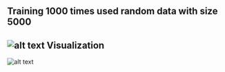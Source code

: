 Training 1000 times used random data with size 5000
------
![alt text](https://user-images.githubusercontent.com/25631641/48318793-4ad8aa00-e5fd-11e8-99c8-4a8fcb039c6d.jpg)
Visualization
------
![alt text](https://user-images.githubusercontent.com/25631641/48319276-d9e8c080-e603-11e8-94cb-1f780e634e6b.png)
